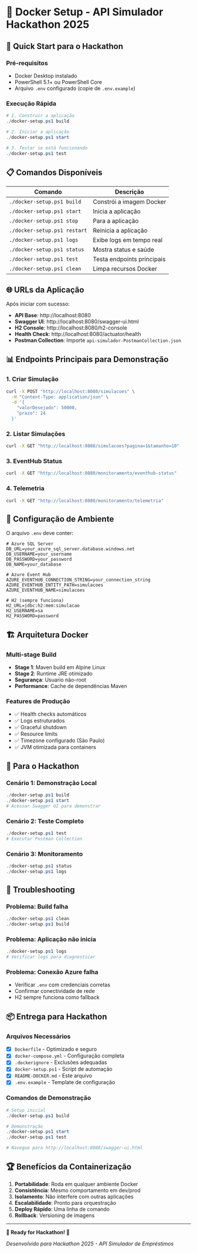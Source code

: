 # 🐳 Docker Setup - API Simulador Hackathon 2025

## 🚀 Quick Start para o Hackathon

### Pré-requisitos
- Docker Desktop instalado
- PowerShell 5.1+ ou PowerShell Core
- Arquivo `.env` configurado (copie de `.env.example`)

### Execução Rápida

```powershell
# 1. Construir a aplicação
./docker-setup.ps1 build

# 2. Iniciar a aplicação
./docker-setup.ps1 start

# 3. Testar se está funcionando
./docker-setup.ps1 test
```

## 📋 Comandos Disponíveis

| Comando | Descrição |
|---------|-----------|
| `./docker-setup.ps1 build` | Constrói a imagem Docker |
| `./docker-setup.ps1 start` | Inicia a aplicação |
| `./docker-setup.ps1 stop` | Para a aplicação |
| `./docker-setup.ps1 restart` | Reinicia a aplicação |
| `./docker-setup.ps1 logs` | Exibe logs em tempo real |
| `./docker-setup.ps1 status` | Mostra status e saúde |
| `./docker-setup.ps1 test` | Testa endpoints principais |
| `./docker-setup.ps1 clean` | Limpa recursos Docker |

## 🌐 URLs da Aplicação

Após iniciar com sucesso:

- **API Base**: http://localhost:8080
- **Swagger UI**: http://localhost:8080/swagger-ui.html
- **H2 Console**: http://localhost:8080/h2-console
- **Health Check**: http://localhost:8080/actuator/health
- **Postman Collection**: Importe `api-simulador-PostmanCollection.json`

## 📊 Endpoints Principais para Demonstração

### 1. Criar Simulação
```bash
curl -X POST "http://localhost:8080/simulacoes" \
  -H "Content-Type: application/json" \
  -d '{
    "valorDesejado": 50000,
    "prazo": 24
  }'
```

### 2. Listar Simulações
```bash
curl -X GET "http://localhost:8080/simulacoes?pagina=1&tamanho=10"
```

### 3. EventHub Status
```bash
curl -X GET "http://localhost:8080/monitoramento/eventhub-status"
```

### 4. Telemetria
```bash
curl -X GET "http://localhost:8080/monitoramento/telemetria"
```

## 🔧 Configuração de Ambiente

O arquivo `.env` deve conter:

```properties
# Azure SQL Server
DB_URL=your_azure_sql_server.database.windows.net
DB_USERNAME=your_username
DB_PASSWORD=your_password
DB_NAME=your_database

# Azure Event Hub
AZURE_EVENTHUB_CONNECTION_STRING=your_connection_string
AZURE_EVENTHUB_ENTITY_PATH=simulacoes
AZURE_EVENTHUB_NAME=simulacoes

# H2 (sempre funciona)
H2_URL=jdbc:h2:mem:simulacao
H2_USERNAME=sa
H2_PASSWORD=password
```

## 🏗️ Arquitetura Docker

### Multi-stage Build
- **Stage 1**: Maven build em Alpine Linux
- **Stage 2**: Runtime JRE otimizado
- **Segurança**: Usuario não-root
- **Performance**: Cache de dependências Maven

### Features de Produção
- ✅ Health checks automáticos
- ✅ Logs estruturados
- ✅ Graceful shutdown
- ✅ Resource limits
- ✅ Timezone configurado (São Paulo)
- ✅ JVM otimizada para containers

## 🎯 Para o Hackathon

### Cenário 1: Demonstração Local
```powershell
./docker-setup.ps1 build
./docker-setup.ps1 start
# Acessar Swagger UI para demonstrar
```

### Cenário 2: Teste Completo
```powershell
./docker-setup.ps1 test
# Executar Postman Collection
```

### Cenário 3: Monitoramento
```powershell
./docker-setup.ps1 status
./docker-setup.ps1 logs
```

## 🐛 Troubleshooting

### Problema: Build falha
```powershell
./docker-setup.ps1 clean
./docker-setup.ps1 build
```

### Problema: Aplicação não inicia
```powershell
./docker-setup.ps1 logs
# Verificar logs para diagnosticar
```

### Problema: Conexão Azure falha
- Verificar `.env` com credenciais corretas
- Confirmar conectividade de rede
- H2 sempre funciona como fallback

## 📦 Entrega para Hackathon

### Arquivos Necessários
- [x] `Dockerfile` - Optimizado e seguro
- [x] `docker-compose.yml` - Configuração completa
- [x] `.dockerignore` - Exclusões adequadas
- [x] `docker-setup.ps1` - Script de automação
- [x] `README-DOCKER.md` - Este arquivo
- [x] `.env.example` - Template de configuração

### Comandos de Demonstração
```powershell
# Setup inicial
./docker-setup.ps1 build

# Demonstração
./docker-setup.ps1 start
./docker-setup.ps1 test

# Navegue para http://localhost:8080/swagger-ui.html
```

## 🏆 Benefícios da Containerização

1. **Portabilidade**: Roda em qualquer ambiente Docker
2. **Consistência**: Mesmo comportamento em dev/prod
3. **Isolamento**: Não interfere com outras aplicações
4. **Escalabilidade**: Pronto para orquestração
5. **Deploy Rápido**: Uma linha de comando
6. **Rollback**: Versioning de imagens

---

**🎯 Ready for Hackathon! 🚀**

*Desenvolvido para Hackathon 2025 - API Simulador de Empréstimos*
